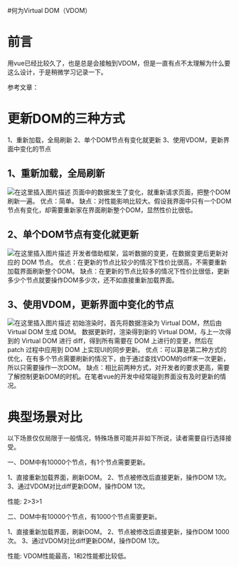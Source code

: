 #何为Virtual DOM（VDOM）
# 前言

用vue已经比较久了，也是总是会接触到VDOM，但是一直有点不太理解为什么要这么设计，于是稍微学习记录一下。

>  
 参考文章： 


# 更新DOM的三种方式

1、重新加载，全局刷新 2、单个DOM节点有变化就更新 3、使用VDOM，更新界面中变化的节点

## 1、重新加载，全局刷新

<img src="https://raw.githubusercontent.com/Double2hao/xujiajia_blog/main/img/16209910684260.png " alt="在这里插入图片描述"> 页面中的数据发生了变化，就重新请求页面，把整个DOM刷新一遍。 优点：简单。 缺点：对性能影响比较大。假设我界面中只有一个DOM节点有变化，却需要重新家在界面刷新整个DOM，显然性价比很低。

## 2、单个DOM节点有变化就更新

<img src="https://raw.githubusercontent.com/Double2hao/xujiajia_blog/main/img/16209910688251.png " alt="在这里插入图片描述"> 开发者借助框架，监听数据的变更，在数据变更后更新对应的 DOM 节点。 优点：在更新的节点比较少的情况下性价比很高，不需要重新加载界面刷新整个DOM。 缺点：在更新的节点比较多的情况下性价比很低，更新多少个节点就要操作DOM多少次，还不如直接重新加载界面。

## 3、使用VDOM，更新界面中变化的节点

<img src="https://raw.githubusercontent.com/Double2hao/xujiajia_blog/main/img/16209910690232.png " alt="在这里插入图片描述"> 初始渲染时，首先将数据渲染为 Virtual DOM，然后由 Virtual DOM 生成 DOM。 数据更新时，渲染得到新的 Virtual DOM，与上一次得到的 Virtual DOM 进行 diff，得到所有需要在 DOM 上进行的变更，然后在 patch 过程中应用到 DOM 上实现UI的同步更新。 优点：可以算是第二种方式的优化，在有多个节点需要刷新的情况下，由于通过查找VDOM的diff来一次更新，所以只需要操作一次DOM。 缺点：相比前两种方式，对开发者的要求更高，需要了解控制更新DOM的时机。在笔者vue的开发中经常碰到界面没有及时更新的情况。

# 典型场景对比

以下场景仅仅局限于一般情况，特殊场景可能并非如下所说，读者需要自行选择接受。

>  
 一、DOM中有10000个节点，有1个节点需要更新。 


1、直接重新加载界面，刷新DOM。 2、节点被修改后直接更新，操作DOM 1次。 3、通过VDOM对比diff更新DOM，操作DOM 1次。

性能: 2&gt;3&gt;1

>  
 二、DOM中有10000个节点，有1000个节点需要更新。 


1、直接重新加载界面，刷新DOM。 2、节点被修改后直接更新，操作DOM 1000次。 3、通过VDOM对比diff更新DOM，操作DOM 1次。

性能: VDOM性能最高，1和2性能都比较低。